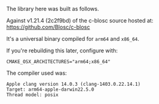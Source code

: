 The library here was built as follows.

Against v1.21.4 (2c2f9bd) of the c-blosc source hosted at:
https://github.com/Blosc/c-blosc

It's a universal binary compiled for `arm64` and `x86_64`.

If you're rebuilding this later, configure with:

```
CMAKE_OSX_ARCHITECTURES="arm64;x86_64"
```

The compiler used was:

```
Apple clang version 14.0.3 (clang-1403.0.22.14.1)
Target: arm64-apple-darwin22.5.0
Thread model: posix
```
